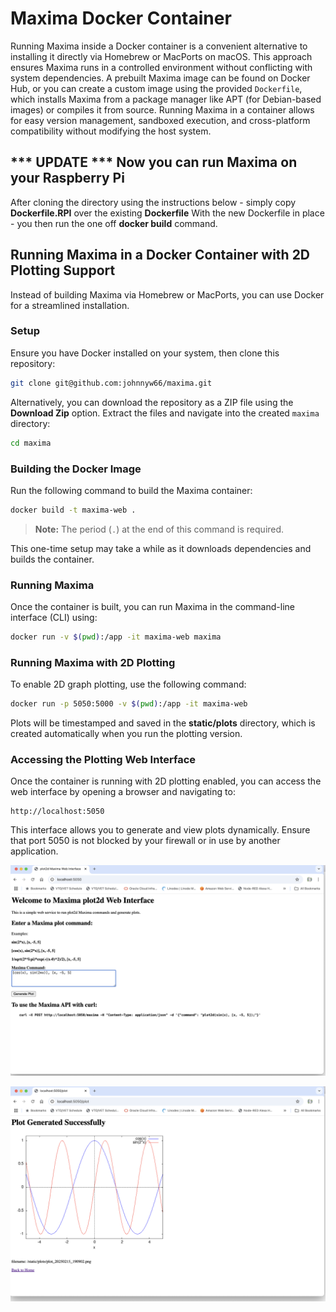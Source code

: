 # Maxima Docker Container

Running Maxima inside a Docker container is a convenient alternative to installing it directly via Homebrew or MacPorts on macOS. This approach ensures Maxima runs in a controlled environment without conflicting with system dependencies. A prebuilt Maxima image can be found on Docker Hub, or you can create a custom image using the provided `Dockerfile`, which installs Maxima from a package manager like APT (for Debian-based images) or compiles it from source. Running Maxima in a container allows for easy version management, sandboxed execution, and cross-platform compatibility without modifying the host system.

## *** UPDATE *** Now you can run Maxima on your Raspberry Pi
After cloning the directory using the instructions below  - simply copy **Dockerfile.RPI** over the existing **Dockerfile**
With the new Dockerfile in place - you then run the one off **docker build** command.

## Running Maxima in a Docker Container with 2D Plotting Support

Instead of building Maxima via Homebrew or MacPorts, you can use Docker for a streamlined installation.

### Setup

Ensure you have Docker installed on your system, then clone this repository:

```sh
git clone git@github.com:johnnyw66/maxima.git  
```

Alternatively, you can download the repository as a ZIP file using the **Download Zip** option. Extract the files and navigate into the created `maxima` directory:

```sh
cd maxima
```

### Building the Docker Image

Run the following command to build the Maxima container:

```sh
docker build -t maxima-web .
```

> **Note:** The period (`.`) at the end of this command is required.

This one-time setup may take a while as it downloads dependencies and builds the container.

### Running Maxima

Once the container is built, you can run Maxima in the command-line interface (CLI) using:

```sh
docker run -v $(pwd):/app -it maxima-web maxima
```

### Running Maxima with 2D Plotting

To enable 2D graph plotting, use the following command:

```sh
docker run -p 5050:5000 -v $(pwd):/app -it maxima-web
```

Plots will be timestamped and saved in the **static/plots** directory, which is created automatically when you run the plotting version.

### Accessing the Plotting Web Interface

Once the container is running with 2D plotting enabled, you can access the web interface by opening a browser and navigating to:

```
http://localhost:5050
```

This interface allows you to generate and view plots dynamically. Ensure that port 5050 is not blocked by your firewall or in use by another application.

![Maxima Web Service](/images/web01.png)

![Maxima Web Service](/images/web02.png)


